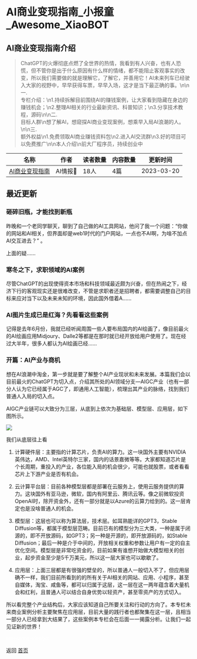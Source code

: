 # AI商业变现指南_小报童_Awesome_XiaoBOT

## AI商业变现指南介绍
> ChatGPT的火爆彻底点燃了全世界的热情，我看到有人兴奋，也有人恐慌，但不管你是出于什么原因有什么样的情绪，都不能阻止客观事实的改变，所以我们需要做的就是理解它，了解它，并善用它！AI未来列车已经驶入大家的视野中，早早获得车票，早早入场，这才是当下最正确的事。\n\n一.  
专栏介绍：\n1.持续拆解目前围绕AI的赚钱案例，让大家看到隐藏在身边的赚钱机会；\n2.整理AI相关的行业最新资讯、科普知识；\n3.分享技术教程，源码\n\n二.  
目标人群\n想了解AI，想窥探AI商业变现案例，想乘早入局AI浪潮的人。\n\n三.  
额外权益\n1.免费领取AI商业赚钱资料包\n2.进入AI交流群\n3.好的项目可以免费推广\n\n本人介绍\n前大厂程序员，持续创业中  
  


|名称|作者|读者数量|内容数量|更新时间|
|---|---|---|---|---|
|[AI商业变现指南](https://xiaobot.net/p/aimoney?refer=0b133df9-27dc-423b-8101-639049001c13)|AI情报🐑|18人|4篇|2023-03-20|

## 最近更新
### 砸碎旧瓶，才能找到新瓶

昨晚和一个老同学聊天，聊到了自己做的AI工具网站，他问了我一个问题：“你做的网站和AI相关，但界面却是web1时代的门户网站，一点也不AI啊，为啥不加点AI交互进去？”
。

上面的疑......

### 寒冬之下，求职领域的AI案例

尽管ChatGPT的出现使得资本市场和科技领域最近颇为兴奋，但在热闹之下，经济下行的客观现实还是很难改变，不管是求职者还是招聘者，都需要调整自己的目标来应对当下以及未来未知的环境，因此国外借着A......

### AI图片生成已是红海？先看看这些案例

记得是去年6月份，我就已经听闻周围一些人要布局国内的AI绘画了，像目前最火的AI绘画应用Midjoury、Dalle2等都是在那时就已经开放给用户使用了。现在经过大半年，很多人都认为AI绘画已经......

### 开篇：AI产业与商机

想在AI浪潮中淘金，第一步就是要了解整个AI产业现状和未来发展。本篇我们会以目前最火的ChatGPT为切入点，介绍其所处的AI领域分支—AIGC产业（也有一部分人认为它已经属于AGC了，即通用人工智能），梳理出其产业的脉络，找到我们普通人入局的切入点。

AIGC产业链可以大致分为三层，从底到上依次为基础层、模型层、应用层，如下图所示。

![](https://static.xiaobot.net/file/2023-03-13/122257/bc309a199043fe488622ab1c0cd29341.png)

我们从底层往上看

  1. 计算硬件层：主要指的计算芯片，负责AI的算力。这一块国外主要有NVIDIA英伟达，AMD、Intel英特尔三家，国内的话景嘉微等等。大家都知道芯片是个长周期，重投入的产业，各位能入局的机会很少，可能也就股票，或者看看芯片上下游产业是否有机会。

  2. 云计算平台层：目前各种模型层都是部署在云服务上，使用云服务提供的算力。这块国外有亚马逊，微软，国内有阿里云、腾讯云等。像之前微软投资OpenAI时，除开资金外，还有一部分就是以Azure的云算力给到的。这一层肯定也是没啥普通人的机会。

  3. 模型层：这层也可以称为算法层，技术层。如耳熟能详的GPT3，Stable Diffusion等，都属于模型层范畴。目前已有的模型分为三大类，一种是属于闭源的，即不开放源码，如GPT3；另一种是开源的，即开放源码的，如Stable Diffusion；最后一种是介于中间的，开放相关权重和参数让用户有一定的自主优化空间。模型层是非常吃资金的，目前如果有谁想开始做大模型相关的创业，起步资金至少是5千万美元，所以这一层大家也可以歇歇了。

  4. 应用层：上面三层都是有很强的壁垒的，所以普通人一般切入不了，但应用层确不一样，我们目前所看到的的所有关于AI相关的网站、应用、小程序，甚至自媒体，淘宝、咸鱼等，都可以归属于这层，这一层在这一两年蕴含着大量机会和红利，且普通人可以结合自身优势以轻资产，甚至零资产的方式切入。

所以看完整个产业结构后，大家应该知道自己所要关注和行动的方向了。本专栏未来商业案例分析主要聚焦在应用层，目前大量的践行者也都聚集在这一层，且相当一部分人已经拿到大结果了，这些案例本专栏会在后面一一揭露分析。让我们一起见证新的世界！


<a href="https://github.com/Reno9527/awesome-xiaobot" style="color: white; text-decoration: none;">awesome-xiaobot</a>

返回 [首页](../README.md)
